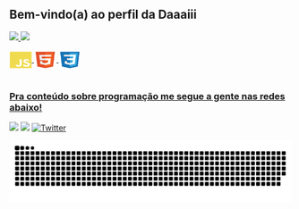 ## Bem-vindo(a) ao perfil da Daaaiii

 <div>
  <a href="https://github.com/Daaaiii">
  <img height="180em" src="https://github-readme-stats.vercel.app/api?username=Daaaiii&show_icons=true&theme=flag-india&include_all_commits=true&count_private=true"/>
  <img height="180em" src="https://github-readme-stats.vercel.app/api/top-langs/?username=Daaaiii&layout=compact&langs_count=6&theme=flag-india"/>
</div>
<div style="display: inline_block"><br>
  <img align="center" alt="Js" height="30" width="40" src="https://raw.githubusercontent.com/devicons/devicon/master/icons/javascript/javascript-plain.svg">
  <img align="center" alt="HTML" height="30" width="40" src="https://raw.githubusercontent.com/devicons/devicon/master/icons/html5/html5-original.svg">
  <img align="center" alt="CSS" height="30" width="40" src="https://raw.githubusercontent.com/devicons/devicon/master/icons/css3/css3-original.svg">
</div>
 
 <br>
 
  ### Pra conteúdo sobre programação me segue a gente nas redes abaixo!
 
<div> 
  <a href="https://www.instagram.com/daaaaaaaiiiii/"><img src="https://img.shields.io/badge/-Instagram-%23E4405F?style=for-the-badge&logo=instagram&logoColor=white" target="_blank"></a>
  <a href = "mailto:dainha85@gmail.com"><img src="https://img.shields.io/badge/-Gmail-%23333?style=for-the-badge&logo=gmail&logoColor=white" target="_blank"></a>
  <a href="https://twitter.com/daaaaaaaiiiii"><img alt="Twitter" src="https://img.shields.io/twitter/url?url=https%3A%2F%2Ftwitter.com%2Fdaaaaaaaiiiii"></a>
 
  ![Snake animation](https://github.com/Daaaiii/Daaaiii/blob/output/github-contribution-grid-snake.svg)

</div>
